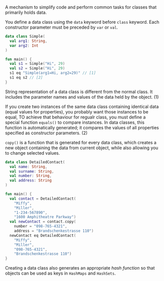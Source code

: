 A mechanism to simplify code and perform common tasks for classes that primarily holds data.

You define a data class using the `data` keyword before `class` keyword. Each constructor parameter must be preceded by `var` or `val`.

```kt
data class Simple(
  val arg1: String,
  var arg2: Int
)

fun main() {
  val s1 = Simple("Hi", 29)
  val s2 = Simple("Hi", 29)
  s1 eq "Simple(arg1=Hi, arg2=29)" // [1]
  s1 eq s2 // [2]
}
```


String representation of a data class is different from the normal class. It includes the parameter names and values of the data held by the object. (1)

If you create two instances of the same data class containing identical data (equal values for properties), you probably want those instances to be equal, TO achieve that behaviour for regualr class, you must define a special function `equals()` to compare instances. In data classes, this function is automatically generated; it compares the values of all properties specified as constructor parameters. (2)

`copy()` is a function that is generated for every data class, which creates a new object containing the data from current object, while also allowing you to change selected values.

```kt
data class DetailedContact(
  val name: String,
  val surname: String,
  val number: String,
  val address: String
)

fun main() {
  val contact = DetailedContact(
    "Miffy",
    "Miller",
    "1-234-567890",
    "1600 Amphitheatre Parkway")
  val newContact = contact.copy(
    number = "098-765-4321",
    address = "Brandschenkestrasse 110")
  newContact eq DetailedContact(
    "Miffy",
    "Miller",
    "098-765-4321",
    "Brandschenkestrasse 110")
}
```

Creating a data class also generates an appropriate *hash function* so that objects can be used as keys in `HashMaps` and `HashSets`.